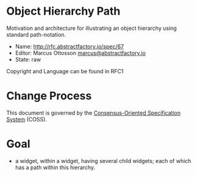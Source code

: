 # Object Hierarchy Path

Motivation and architecture for illustrating an object hierarchy using standard path-notation.

* Name: http://rfc.abstractfactory.io/spec/67
* Editor: Marcus Ottosson <marcus@abstractfactory.io>
* State: raw

Copyright and Language can be found in RFC1

# Change Process

This document is governed by the [Consensus-Oriented Specification System](http://www.digistan.org/spec:1/COSS) (COSS).

# Goal

* a widget, within a widget, having several child widgets; each of which has a path within this hierarchy.